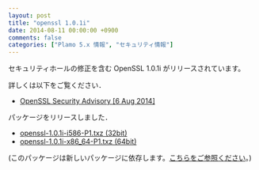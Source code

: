 ```yaml
---
layout: post
title: "openssl 1.0.1i"
date: 2014-08-11 00:00:00 +0900
comments: false
categories: ["Plamo 5.x 情報", "セキュリティ情報"]
---
```


セキュリティホールの修正を含む OpenSSL 1.0.1i がリリースされています。

詳しくは以下をご覧ください．

* [OpenSSL Security Advisory [6 Aug 2014]](http://www.openssl.org/news/secadv_20140806.txt)

パッケージをリリースしました．

* [openssl-1.0.1i-i586-P1.txz (32bit)](ftp://plamo.linet.gr.jp/pub/Plamo-5.x/x86/plamo/00_base/openssl-1.0.1i-i586-P1.txz)
* [openssl-1.0.1i-x86_64-P1.txz (64bit)](ftp://plamo.linet.gr.jp/pub/Plamo-5.x/x86_64/plamo/00_base/openssl-1.0.1i-x86_64-P1.txz)

(このパッケージは新しいパッケージに依存します。[こちらをご参照ください](/blog/2014/08/05/glibc-gcc/)。)